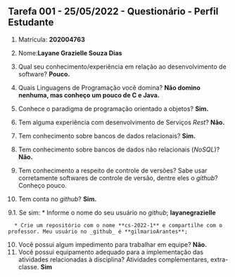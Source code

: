## Tarefa 001 - 25/05/2022 - Questionário - Perfil Estudante

1. Matrícula: **202004763**
2. Nome:**Layane Grazielle Souza Dias**

3. Qual seu conhecimento/experiência em relação ao desenvolvimento de software? 
**Pouco.**
4. Quais Linguagens de Programação você domina?
**Não domino nenhuma, mas conheço um pouco de C e Java.**
5. Conhece o paradigma de programação orientado a objetos?
**Sim.**
6. Tem alguma experiência com desenvolvimento de Serviços _Rest_?
**Não.**
7. Tem conhecimento sobre bancos de dados relacionais?
**Sim.**
8. Tem conhecimento sobre bancos de dados não relacionais (_NoSQL_)?
**Não.**
9. Tem conhecimento a respeito de controle de versões? Sabe usar corretamente softwares de controle de versão, dentre eles o _github_?
Conheço pouco.
10. Tem conta no _github_?
**Sim.**

  9.1.  Se sim:
      * Informe o nome do seu usuário no _github_; 
      **layanegrazielle**

      * Crie um repositório com o nome **cs-2022-1** e compartilhe com o professor. Meu usuário no _github_ é **gilmarioArantes**;

10. Você possui algum impedimento para trabalhar em equipe?
**Não.**
11. Você possui equipamento adequado para a implementação das atividades relacionadas à disciplina? Atividades complementares, extra-classe.
**Sim**
